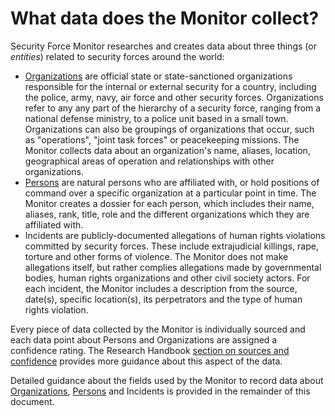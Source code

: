 # What data does the Monitor collect?

Security Force Monitor researches and creates data about three things \(or _entities_\) related to security forces around the world:

* [Organizations](/datamodel/organizations.md) are official state or state-sanctioned organizations responsible for the internal or external security for a country, including the police, army, navy, air force and other security forces. Organizations refer to any any part of the hierarchy of a security force, ranging from a national defense ministry, to a police unit based in a small town. Organizations can also be groupings of organizations that occur, such as "operations", "joint task forces" or peacekeeping missions. The Monitor collects data about an organization's name, aliases, location, geographical areas of operation and relationships with other organizations.
* [Persons](/datamodel/persons.md) are natural persons who are affiliated with, or hold positions of command over a specific organization at a particular point in time. The Monitor creates a dossier for each person, which includes their name, aliases, rank, title, role and the different organizations which they are affiliated with.
* Incidents are publicly-documented allegations of human rights violations committed by security forces. These include extrajudicial killings, rape, torture and other forms of violence. The Monitor does not make allegations itself, but rather complies allegations made by governmental bodies, human rights organizations and other civil society actors. For each incident, the Monitor includes a description from the source, date\(s\), specific location\(s\), its perpetrators and the type of human rights violation.

Every piece of data collected by the Monitor is individually sourced and each data point about Persons and Organizations are assigned a confidence rating. The Research Handbook [section on sources and confidence](/sources_confidence.md) provides more guidance about this aspect of the data.

Detailed guidance about the fields used by the Monitor to record data about [Organizations](/en/datamodel/organizations.md), [Persons](/en/datamodel/persons.md) and Incidents is provided in the remainder of this document.

